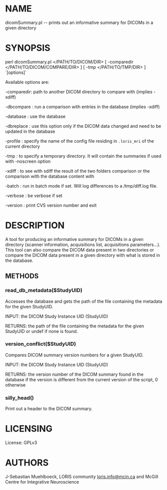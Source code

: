 # NAME

dicomSummary.pl -- prints out an informative summary for DICOMs in a given directory

# SYNOPSIS

perl dicomSummary.pl &lt;/PATH/TO/DICOM/DIR> \[ -comparedir &lt;/PATH/TO/DICOM/COMPARE/DIR> \] \[ -tmp &lt;/PATH/TO/TMP/DIR> \] \`\[options\]\`

Available options are:

\-comparedir: path to another DICOM directory to compare with (implies -xdiff)

\-dbcompare : run a comparison with entries in the database (implies -xdiff)

\-database  : use the database

\-dbreplace : use this option only if the DICOM data changed and need to be updated
             in the database

\-profile   : specify the name of the config file residing in `.loris_mri` of the
             current directory

\-tmp       : to specify a temporary directory. It will contain the summaries if
             used with -noscreen option

\-xdiff     : to see with sdiff the result of the two folders comparison or the
             comparison with the database content with

\-batch     : run in batch mode if set. Will log differences to a /tmp/diff.log file.

\-verbose   : be verbose if set

\-version   : print CVS version number and exit

# DESCRIPTION

A tool for producing an informative summary for DICOMs in a given directory
(scanner information, acquisitions list, acquisitions parameters...). This tool
can also compare the DICOM data present in two directories or compare the DICOM
data present in a given directory with what is stored in the database.

## METHODS

### read\_db\_metadata($StudyUID)

Accesses the database and gets the path of the file containing the metadata for
the given StudyUID.

INPUT: the DICOM Study Instance UID (StudyUID)

RETURNS: the path of the file containing the metadata for the given StudyUID or
         undef if none is found.

### version\_conflict($StudyUID)

Compares DICOM summary version numbers for a given StudyUID.

INPUT: the DICOM Study Instance UID (StudyUID)

RETURNS: the version number of the DICOM summary found in the database if the
         version is different from the current version of the script, 0 otherwise

### silly\_head()

Print out a header to the DICOM summary.

# LICENSING

License: GPLv3

# AUTHORS

J-Sebastian Muehlboeck,
LORIS community <loris.info@mcin.ca> and McGill Centre for Integrative
Neuroscience
